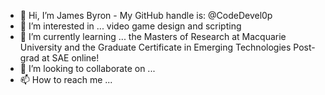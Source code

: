 - 👋 Hi, I’m James Byron - My GitHub handle is: @CodeDevel0p
- 👀 I’m interested in ... video game design and scripting
- 🌱 I’m currently learning ... the Masters of Research at Macquarie University and the Graduate Certificate in Emerging Technologies Post-grad at SAE online!
- 💞️ I’m looking to collaborate on ...
- 📫 How to reach me ...

<!---
CodeDevel0p/CodeDevel0p is a ✨ special ✨ repository because its `README.md` (this file) appears on your GitHub profile.
You can click the Preview link to take a look at your changes.
--->

